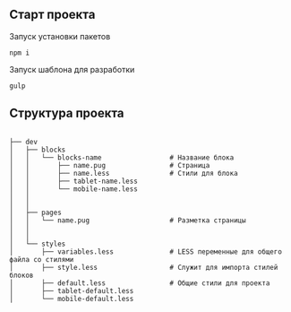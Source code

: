 ## Старт проекта

Запуск установки пакетов

```
npm i
```

Запуск шаблона для разработки

```
gulp
```

## Структура проекта


```

├── dev
│   ├── blocks
│	│	└── blocks-name					# Название блока
│	│		├── name.pug				# Страница
│	│		├── name.less				# Стили для блока
│	│		├── tablet-name.less 
│	│		└── mobile-name.less
│	│
│	│
│	├── pages
│	│	└── name.pug  					# Разметка страницы
│	│
│	│
│	└── styles
│		├── variables.less				# LESS переменные для общего файла со стилями
│		├── style.less					# Служит для импорта стилей блоков
│		├── default.less				# Общие стили для проекта
│		├── tablet-default.less
│		└── mobile-default.less

```